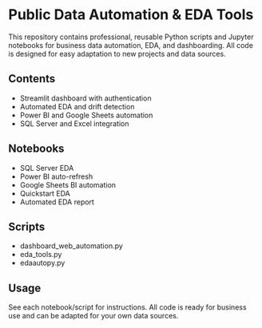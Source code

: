 # Public Data Automation & EDA Tools

This repository contains professional, reusable Python scripts and Jupyter notebooks for business data automation, EDA, and dashboarding. All code is designed for easy adaptation to new projects and data sources.

## Contents
- Streamlit dashboard with authentication
- Automated EDA and drift detection
- Power BI and Google Sheets automation
- SQL Server and Excel integration

## Notebooks
- SQL Server EDA
- Power BI auto-refresh
- Google Sheets BI automation
- Quickstart EDA
- Automated EDA report

## Scripts
- dashboard_web_automation.py
- eda_tools.py
- edaautopy.py

## Usage
See each notebook/script for instructions. All code is ready for business use and can be adapted for your own data sources.
